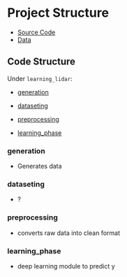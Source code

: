 # Project Structure

- [Source Code](code-structure)
- [Data]()



## Code Structure

Under `learning_lidar`:

- [generation](generation)

- [dataseting](dataseting)

- [preprocessing](preprocessing)

- [learning_phase](learning_phase)



### generation

- Generates data


### dataseting

- ?


### preprocessing

- converts raw data into clean format

### learning_phase

- deep learning module to predict y